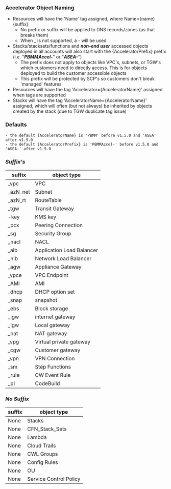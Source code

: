 ### Accelerator Object Naming

- Resources will have the 'Name' tag assigned, where Name={name}{suffix}
  - No prefix or suffix will be applied to DNS records/zones (as that breaks them)
  - When \_ is not supported, a - will be used
- Stacks/stacksets/functions and **_non-end user_** accessed objects deployed in all accounts will also start with the {AcceleratorPrefix} prefix (i.e. "**_PBMMAccel-_**" or "**_ASEA-_**")
  - The prefix does not apply to objects like VPC's, subnets, or TGW's which customers need to directly access. This is for objects deployed to build the customer accessible objects
  - This prefix will be protected by SCP's so customers don't break 'managed' features
- Resources will have the tag 'Accelerator={AcceleratorName}' assigned when tags are supported
- Stacks will have the tag 'AcceleratorName={AcceleratorName}' assigned, which will often (but not always) be inherited by objects created by the stack (due to TGW duplicate tag issue)

### Defaults

    - the default {AcceleratorName} is 'PBMM' before v1.5.0 and 'ASEA' after v1.5.0
    - the default {AcceleratorPrefix} is 'PBMMAccel-' before v1.5.0 and 'ASEA-' after v1.5.0

### **_Suffix's_**

| suffix    | object type               |
| --------- | ------------------------- |
| \_vpc     | VPC                       |
| \_azN_net | Subnet                    |
| \_azN_rt  | RouteTable                |
| \_tgw     | Transit Gateway           |
| \-key     | KMS key                   |
| \_pcx     | Peering Connection        |
| \_sg      | Security Group            |
| \_nacl    | NACL                      |
| \_alb     | Application Load Balancer |
| \_nlb     | Network Load Balancer     |
| \_agw     | Appliance Gateway         |
| \_vpce    | VPC Endpoint              |
| \_AMI     | AMI                       |
| \_dhcp    | DHCP option set           |
| \_snap    | snapshot                  |
| \_ebs     | Block storage             |
| \_igw     | internet gateway          |
| \_lgw     | Local gateway             |
| \_nat     | NAT gateway               |
| \_vpg     | Virtual private gateway   |
| \_cgw     | Customer gateway          |
| \_vpn     | VPN Connection            |
| \_sm      | Step Functions            |
| \_rule    | CW Event Rule             |
| \_pl      | CodeBuild                 |

### **_No Suffix_**

| suffix | object type            |
| ------ | ---------------------- |
| None   | Stacks                 |
| None   | CFN_Stack_Sets         |
| None   | Lambda                 |
| None   | Cloud Trails           |
| None   | CWL Groups             |
| None   | Config Rules           |
| None   | OU                     |
| None   | Service Control Policy |
